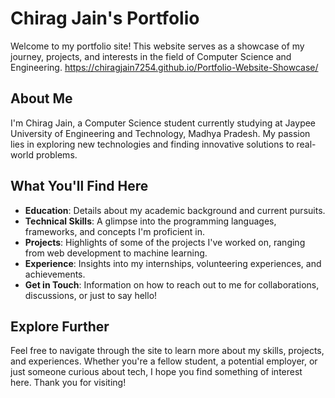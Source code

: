 # Chirag Jain's Portfolio

Welcome to my portfolio site! This website serves as a showcase of my journey, projects, and interests in the field of Computer Science and Engineering.
https://chiragjain7254.github.io/Portfolio-Website-Showcase/

## About Me

I'm Chirag Jain, a Computer Science student currently studying at Jaypee University of Engineering and Technology, Madhya Pradesh. My passion lies in exploring new technologies and finding innovative solutions to real-world problems.

## What You'll Find Here

- **Education**: Details about my academic background and current pursuits.
- **Technical Skills**: A glimpse into the programming languages, frameworks, and concepts I'm proficient in.
- **Projects**: Highlights of some of the projects I've worked on, ranging from web development to machine learning.
- **Experience**: Insights into my internships, volunteering experiences, and achievements.
- **Get in Touch**: Information on how to reach out to me for collaborations, discussions, or just to say hello!

## Explore Further

Feel free to navigate through the site to learn more about my skills, projects, and experiences. Whether you're a fellow student, a potential employer, or just someone curious about tech, I hope you find something of interest here. Thank you for visiting!
